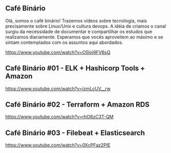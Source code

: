 ## Café Binário

Olá, somos o café binário! Trazemos vídeos sobre tecnologia, mais precisamente sobre Linux/Unix e cultura devops. A idéia de criamos o canal surgiu da necessidade de documentar e compartilhar os estudos que realizamos diariamente. Esperamos que vocês aproveitem ao máximo e se sintam contemplados com os assuntos aqui abordados.

https://www.youtube.com/watch?v=O5loj9FV6sQ

## Café Binário #01 - ELK + Hashicorp Tools + Amazon

https://www.youtube.com/watch?v=izmLcUV__rw

## Café Binário #02 - Terraform + Amazon RDS

https://www.youtube.com/watch?v=rhO6zC3T-QM

## Café Binário #03 - Filebeat + Elasticsearch

https://www.youtube.com/watch?v=0XcPFaz2PIE
